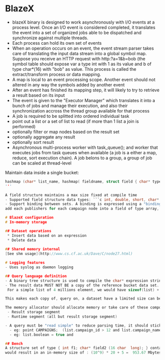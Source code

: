 # BlazeX
- blazeX binary is designed to work asynchronously with  I/O events at a process level. Once an I/O event is considered completed, it translates the event into a set of organized jobs able to be dispatched and synchronize against multiple threads.
- Each process can hold its own set of events
- When an operation occurs on an event, the event stream parser takes care of translating the input data stream into a global symbol map. Suppose you receive an HTTP request with http:<host>?a=1&b=bob (the symbol table should expose var a type int with 1 as its value and b of type char*(16) with "bob" as value. This process is called the extract/transform process or data mapping.
- A map is local to an event processing scope. Another event should not altered in any way the symbols added by another event
 - After an event has finished its mapping step, it will likely to try to retrieve a result based on its input
 - The event is given to the "Executor Manager" which translates it into a bunch of jobs and manage their execution, and also their synchronization accross the thread group available for that process
 - A job is required to be splitted into ordered individual task
  - point out a list or a set of list to read (if more than 1 list a join is performed)
  - optionally filter or map nodes based on the result set
  - optionally aggregate any result
  - optionally sort result
- Asynchronous multi-process worker with task_queue(); and worker that executes jobs from task queues when available (a job is a either a map, reduce, sort execution chain). A job belons to a group, a group of job can be scaled at thread-level

Maintain data inside a single bucket: 
```c 
hashmap (char* list_name, hashmap( fieldname, struct field { char* type; }) ), struct data_structure* format, hashmap(index_name, struct data_index indexes) , plist dataset).
'''

A field structure maintains a max size fixed at compile time
- Supported field structure data types: ```c int, double, short, char* (n), void* data[n]```
- Support binding between sets. A binding is expressed using a "binding expression" attached to a list inside a bucket, when the expression matches a pointer to the node is created inside the origin node. Suppose, you have a set of campaigns (which contains field of type: name:string, is_active:short). Publishers have a filtered inventory of campaign, then you could just
add each publishers for each campaign node into a field of type array, or more easily you add all your publishers into a distinct set and define a binding expression that will create for each campaign node a list of pointers to each publishers mapping the expression.

# BlazeX configuration
# In-memory storage

## Dataset operations
 * Insert data based on an expression
 * Delete data 
 
## Shared memory internal
[See shm usage](http://www.cs.cf.ac.uk/Dave/C/node27.html)

# Logging features
- Uses syslog as daemon logging

## Query language definition
- A binary tree structure is used to compile the char* expression string. Binary tree is then traversed, result is stored and dispatched to any I/O routes that expect to write back the result data.
- The result data MUST NOT BE a copy of the reference bucket data set. Make simply the result list be a set of pointers to the referenced dataset.
 For a simple list of 4 millions element, we would have sizeof(list) + 4m elements * sizeof(void*) => 3906 Kb => 3.8 Mb to copy a large result set. More generally speaking a result set would have to store more than 1 pointer (so the size would double or triple depending on how many bindings a set has)

This makes each copy of, query on, a dataset have a limited size can be be expressed

The memory allocator should allocate memory or take care of these components :
 - Result storage segment
 - Runtime segment (all but result storage segment) 

- A query must be "read simple" to reduce parsing time, it should stick to a simple inline format with a field separator
  - eg: point CAMPAIGNS;  (list.campaign_id > 12 and list.campaign_name ~ /$bob/ and list.publishers.category ~ '/cat/');;list.name asc;
  - eg: list.boolean = true and 

## Bench
A structure set of type { int f1; char* field2 (16 char  long); } containings 10^9 elements 
would result in an in-memory size of : (10^9) * 20 + 5 =  953.67 Mbytes = 9,4Gb



